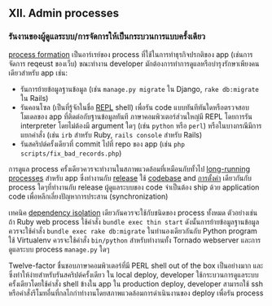 ## XII. Admin processes
### รันงานของผู้ดูแลระบบ/การจัดการให้เป็นกระบวนการแบบครั้งเดียว

[process formation](./concurrency) เป็นอาร์เรย์ของ process ที่ใช้ในการทำธุรกิจปรกติของ app (เช่นการจัดการ reqeust ของเว็บ) ขณะทำงาน developer มักต้องการทำการดูแลหรือบำรุงรักษาเพียงคนเดียวสำหรับ app เช่น:

* รันการย้ายข้อมูลฐานข้อมูล (เช่น `manage.py migrate` ใน Django, `rake db:migrate` ใน Rails)
* รันคอนโซล (เป็นที่รู้จักในชื่อ [REPL](https://en.wikipedia.org/wiki/Read-eval-print_loop) shell) เพื่อรัน code แบบทันทีทันใดหรือตรวจสอบโมเดลของ app ที่ติดต่อกับฐานข้อมูลทันที ภาษาคอมพิวเตอร์ส่วนใหญ่มี REPL โดยการรัน interpreter โดยไม่ต้องมี argument ใดๆ (เช่น `python` หรือ `perl`) หรือในบางกรณีมีการแยกคำสั่ง (เช่น `irb` สำหรับ Ruby, `rails console` สำหรับ Rails) 
* รันสคริปต์ครั้งเดียวที่ commit ไปที่ repo ของ app (เช่น `php scripts/fix_bad_records.php`)

การดูแล process ครั้งเดียวควรจะทำงานในสภาพแวดล้อมที่เหมือนกับทั้วไป [long-running processes](./processes) สำหรับ app ซึ่งทำงานกับ [release](./build-release-run) ใช้ [codebase](./codebase) and [การตั้งค่า](./config) เดียวกันกับ process ใดๆที่ทำงานกับ release ผู้ดูแลระบบของ code จำเป็นต้อง ship ด้วย application code เพื่อหลีกเลี่ยงปัญหาการประสาน (synchronization)

เทคนิค [dependency isolation](./dependencies) เดียวกันควรจะใช้กับชนิดของ process ทั้งหมด ตัวอย่างเช่น ถ้า Ruby web process ใช้คำสั่ง `bundle exec thin start` ดังนั้นการย้ายข้อมูลฐานข้อมูลควรจะใช้คำสั่ง `bundle exec rake db:migrate` ในทำนองเดียวกันกับ Python program ใช้ Virtualenv ควรจะใช้คำสั่ง `bin/python` สำหรับทำงานทั้ง Tornado webserver และการดูแลระบบ process `manage.py` ใดๆ

Twelve-factor ชื่นชอบภาษาคอมพิวเตอร์ที่มี PERL shell out of the box เป็นอย่างมาก และซึ่งทำให้ง่ายสำหรับรันสคริปต์ครั้งเดียว ใน local deploy, developer ใช้กระบวนการดูแลระบบครั้งเดียวโดยใช้คำสั่ง shell ข้างใน app ใน production deploy, developer สามารถใช้ ssh หรือคำสั่งรีโมทอื่นที่กลไกกำทำงานโดยสภาพแวดล้อมการดำเนินงานของ deploy เพื่อรัน process


